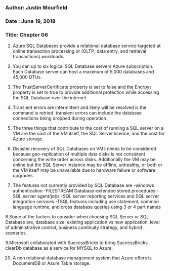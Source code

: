 ### Author: Justin Mourfield
### Date : June 19, 2018
### Title: Chapter 06

1. Azure SQL Databases provide a relational database service targeted at online transaction processing or (OLTP; data entry, and retrieval transactions) workloads. 

2. You can up to six logical SQL Database servers Azure subscription. Each Database server can host a maximum of 5,000 databases and 45,000 DTUs.

3. The TrustServerCertificate property is set to false and the Encrpyt property is set to true to provide additional protection while accessing the SQL Database over the internet.

4. Transient errors are intermittent and likely will be resolved is the command is retried. transient errors can include the database connections being dropped during operation.

5. The three things that contribute to the cost of running a SQL server on a VM are the cost of the VM itself, the SQL Server licence, and the cost for Azure storage.

6. Disaster recovery of SQL Databases on VMs needs to be considered because geo-replication of multiple data disks is not consistent concerning the write order across disks. Additionally the VM may be online but the SQL Server instance may be offline, unhealthy, or both or the VM itself may be unavailable due to hardware failure or software upgrades. 

7. The features not currently provided by SQL Database are 
-windows authentication
-FILESTREAM Database-extended stored procedures
-SQL server agent/jobs
-SQL server reporting services and SQL server integration services 
-TSQL features including use statement, common language runtime, and cross database queries using 3 or 4 part names

8.Some of the factors to consider when choosing SQL Server or SQL Database are, database size, existing application vs new application, level of administrative control, business continuity strategy, and hybrid scenarios.

9.Microsoft collaborated with SuccessBricks to bring SuccessBricks clearDb database as a service for MYSQL to Azure.

10. A non relational database management system that Azure offers is DocumentDB or Azure Table storage. 
